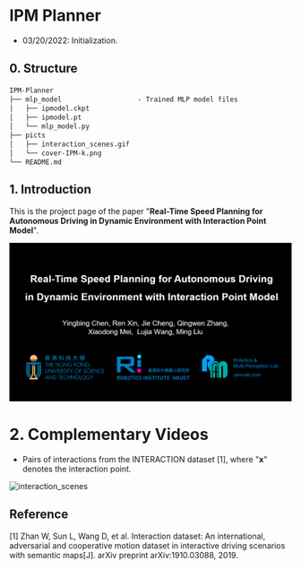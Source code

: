 # IPM Planner

- 03/20/2022: Initialization.

## 0. Structure
```
IPM-Planner
├── mlp_model					- Trained MLP model files
│   ├── ipmodel.ckpt
│   ├── ipmodel.pt
│   └── mlp_model.py
├── picts
│   ├── interaction_scenes.gif
│   └── cover-IPM-k.png
└── README.md
```


## 1. Introduction

This is the project page of the paper "**Real-Time Speed Planning for Autonomous Driving in Dynamic Environment with Interaction Point Model**".

[![Watch the video](./picts/cover-IPM-k.png)](https://youtu.be/9BWw43VIs_I)



# 2. Complementary Videos

- Pairs of interactions from the INTERACTION dataset [1], where "**x**" denotes the interaction point.

![interaction_scenes](./picts/interaction_scenes.gif)


## Reference

[1] Zhan W, Sun L, Wang D, et al. Interaction dataset: An international, adversarial and cooperative motion dataset in interactive driving scenarios with semantic maps[J]. arXiv preprint arXiv:1910.03088, 2019.
